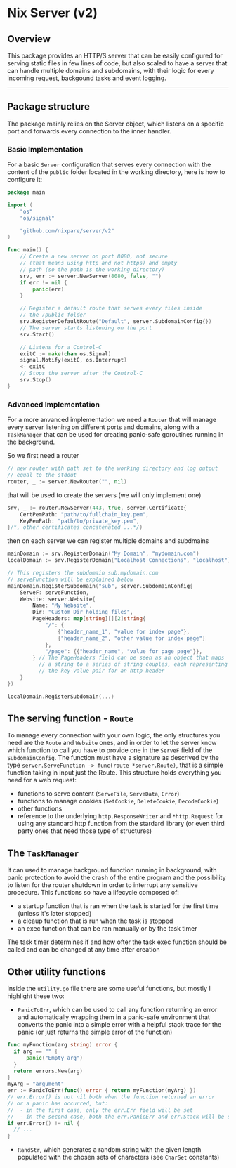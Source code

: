 # Nix Server (v2)

## Overview
This package provides an HTTP/S server that can be easily
configured for serving static files in few lines of code,
but also scaled to have a server that can handle multiple
domains and subdomains, with their logic for every incoming
request, backgound tasks and event logging.

---

## Package structure
The package mainly relies on the Server object, which listens on
a specific port and forwards every connection to the inner handler.

### Basic Implementation
For a basic `Server` configuration that serves every connection with the content of the `public` folder located in the working directory,
here is how to configure it:
```go
package main

import (
	"os"
	"os/signal"

	"github.com/nixpare/server/v2"
)

func main() {
	// Create a new server on port 8080, not secure
	// (that means using http and not https) and empty
	// path (so the path is the working directory)
	srv, err := server.NewServer(8080, false, "")
	if err != nil {
		panic(err)
	}

	// Register a default route that serves every files inside
	// the /public folder
	srv.RegisterDefaultRoute("Default", server.SubdomainConfig{})
	// The server starts listening on the port
	srv.Start()

	// Listens for a Control-C
	exitC := make(chan os.Signal)
	signal.Notify(exitC, os.Interrupt)
	<- exitC
	// Stops the server after the Control-C
	srv.Stop()
}
```
### Advanced Implementation
For a more anvanced implementation we need a `Router` that will
manage every server listening on different ports and domains,
along with a `TaskManager` that can be used for creating panic-safe
goroutines running in the background.

So we first need a router
```go
// new router with path set to the working directory and log output
// equal to the stdout
router, _ := server.NewRouter("", nil)
```
that will be used to create the servers (we will only implement one)
```go
srv, _ := router.NewServer(443, true, server.Certificate{
	CertPemPath: "path/to/fullchain_key.pem",
	KeyPemPath: "path/to/private_key.pem",
}/*, other certificates concatenated ...*/)
```
then on each server we can register multiple domains and subdmains
```go
mainDomain := srv.RegisterDomain("My Domain", "mydomain.com")
localDomain := srv.RegisterDomain("Localhost Connections", "localhost")

// This registers the subdomain sub.mydomain.com
// serveFunction will be explained below
mainDomain.RegisterSubdomain("sub", server.SubdomainConfig{
	ServeF: serveFunction,
	Website: server.Website{
		Name: "My Website",
		Dir: "Custom Dir holding files",
		PageHeaders: map[string][][2]string{
			"/": {
				{"header_name_1", "value for index page"},
				{"header_name_2", "other value for index page"}
			},
			"/page": {{"header_name", "value for page page"}},
		} // The PageHeaders field can be seen as an object that maps
		  // a string to a series of string couples, each rapresenting
		  // the key-value pair for an http header
	}
})

localDomain.RegisterSubdomain(...)
```

## The serving function - `Route`
To manage every connection with your own logic, the only structures
you need are the `Route` and `Website` ones, and in order to let the
server know which function to call you have to provide one in the
`ServeF` field of the `SubdomainConfig`.
The function must have a signature as descrived by the type
`server.ServeFunction -> func(route *server.Route)`, that is a simple
function taking in input just the Route. This structure holds
everything you need for a web request:
  + functions to serve content (`ServeFile`, `ServeData`, `Error`)
  + functions to manage cookies (`SetCookie`, `DeleteCookie`, `DecodeCookie`)
  + other functions
  + reference to the underlying `http.ResponseWriter` and `*http.Request`
  for using any standard http function from the stardard library
  (or even third party ones that need those type of structures)

## The `TaskManager`
It can used to manage background function running in background,
with panic protection to avoid the crash of the entire program and
the possibility to listen for the router shutdown in order to
interrupt any sensitive procedure. This functions so have a lifecycle
composed of:
 + a startup function that is ran when the task is started for the first time (unless it's later stopped)
 + a cleaup function that is run when the task is stopped
 + an exec function that can be ran manually or by the task timer

The task timer determines if and how ofter the task exec function should be called and can be changed at any time after creation

## Other utility functions
Inside the `utility.go` file there are some useful functions, but
mostly I highlight these two:
 + `PanicToErr`, which can be used to call any function returning an
  error and automatically wrapping them in a panic-safe environment
  that converts the panic into a simple error with a helpful
  stack trace for the panic (or just returns the simple error of
  the function)
  ```go
  func myFunction(arg string) error {
	if arg == "" {
		panic("Empty arg")
	}
	return errors.New(arg)
  }
  myArg = "argument"
  err := PanicToErr(func() error { return myFunction(myArg) })
  // err.Error() is not nil both when the function returned an error
  // or a panic has occurred, but:
  //  - in the first case, only the err.Err field will be set
  //  - in the second case, both the err.PanicErr and err.Stack will be set
  if err.Error() != nil {
	// ...
  }
  ```
  + `RandStr`, which generates a random string with the given length
  populated with the chosen sets of characters (see `CharSet` constants)
